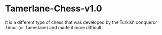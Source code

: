 # Tamerlane-Chess-v1.0
 It is a different type of chess that was developed by the Turkish conqueror Timur (or Tamerlane) and made it more difficult.
